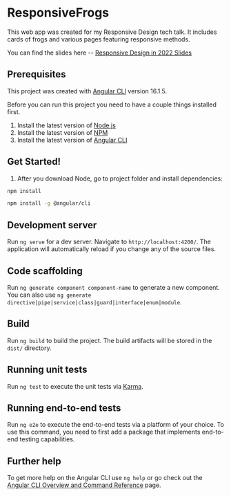 # ResponsiveFrogs
This web app was created for my Responsive Design tech talk. It includes cards of frogs and various pages featuring responsive methods.

You can find the slides here -- [Responsive Design in 2022 Slides](https://github.com/eegans/responsive-frogs/blob/main/src/assets/pdfs/Responsive-Design-Slides.pdf) 


## Prerequisites
This project was created with [Angular CLI](https://github.com/angular/angular-cli) version 16.1.5.

Before you can run this project you need to have a couple things installed first.

1. Install the latest version of [Node.js](https://nodejs.org/en/)
2. Install the latest version of [NPM](https://www.npmjs.com/get-npm)
3. Install the latest version of [Angular CLI](https://angular.io/guide/setup-local)

## Get Started!

1. After you download Node, go to project folder and install dependencies:

```sh
npm install
```
```sh
npm install -g @angular/cli
```

## Development server

Run `ng serve` for a dev server. Navigate to `http://localhost:4200/`. The application will automatically reload if you change any of the source files.

## Code scaffolding

Run `ng generate component component-name` to generate a new component. You can also use `ng generate directive|pipe|service|class|guard|interface|enum|module`.

## Build

Run `ng build` to build the project. The build artifacts will be stored in the `dist/` directory.

## Running unit tests

Run `ng test` to execute the unit tests via [Karma](https://karma-runner.github.io).

## Running end-to-end tests

Run `ng e2e` to execute the end-to-end tests via a platform of your choice. To use this command, you need to first add a package that implements end-to-end testing capabilities.

## Further help

To get more help on the Angular CLI use `ng help` or go check out the [Angular CLI Overview and Command Reference](https://angular.io/cli) page.
